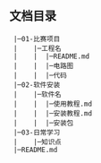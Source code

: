 ## 文档目录
<pre><code> |─01-比赛项目  
 |    |─工程名  
 |    |  |─README.md  
 |    |  |─电路图  
 |    |  |─代码  
 |─02-软件安装  
 |    |─软件名  
 |    |  |─使用教程.md  
 |    |  |─安装教程.md  
 |    |  |─安装包  
 |─03-日常学习  
 |    |─知识点  
 |─README.md  
</code></pre>
